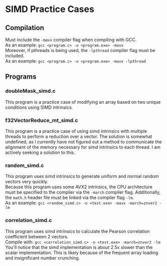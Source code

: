 # SIMD Practice Cases

## Compilation

Must include the `-mavx` compiler flag when compiling with GCC. <br>
As an example: `gcc <program.c> -o <program.exe> -mavx` <br>
Moreover, if pthreads is being used, the `-lpthread` compiler flag must be included. <br>
As an example: `gcc <program.c> -o <program.exe> -mavx -lpthread`

## Programs

### doubleMask_simd.c

This program is a practice case of modifying an array based on two unique conditions using SIMD intrinsics. 

### f32VectorReduce_mt_simd.c

This program is a practice case of using simd intrinsics with multiple threads to perform a reduction over a vector. The solution is somewhat undefined, as I currently have not figured out a method to communicate the alignment of the memory necessary for simd intrinsics to each thread. I am actively seeking a solution to this.

### random_simd.c

This program uses simd intrinsics to generate uniform and normal random vectors very quickly. <br>
Because this program uses some AVX2 intrinsics, the CPU architecture must be specified to the compiler via the `-march` compiler flag. Additionally, the `math.h` header file must be linked via the compiler flag `-lm`. <br>
As an example: `gcc <random_simd.c> -o <test.exe> -mavx -march=znver2 -lm`

### correlation_simd.c

This program uses simd intrinsics to calculate the Pearson correlation coefficient between 2 vectors. <br>
Compile with: `gcc <correlation_simd.c> -o <test.exe> -march=znver2 -lm` <br>
You'll notice that the simd implementation is about 2.5x slower than the scalar implementation. This is likely because of the frequent array loading and insignificant number crunching.
